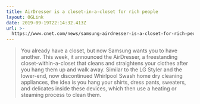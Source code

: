 ```yaml
---
title: AirDresser is a closet-in-a-closet for rich people
layout: OGLink
date: 2019-09-19T22:14:32.413Z
url: >-
  https://www.cnet.com/news/samsung-airdresser-is-a-closet-for-rich-people-and-were-obsessed/
---
```

> You already have a closet, but now Samsung wants you to have another. This
week, it announced the AirDresser, a freestanding closet-within-a-closet that
cleans and straightens your clothes after you hang them up and walk away.
Similar to the LG Styler and the lower-end, now discontinued Whirlpool Swash
home dry cleaning appliances, the idea is you hang your shirts, dress pants,
sweaters, and delicates inside these devices, which then use a heating or
steaming process to clean them.

